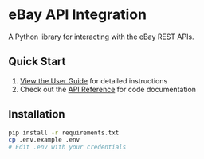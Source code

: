 # eBay API Integration

A Python library for interacting with the eBay REST APIs.

## Quick Start

1. [View the User Guide](docs/USER_GUIDE.md) for detailed instructions
2. Check out the [API Reference](docs/API_REFERENCE.md) for code documentation

## Installation

```bash
pip install -r requirements.txt
cp .env.example .env
# Edit .env with your credentials